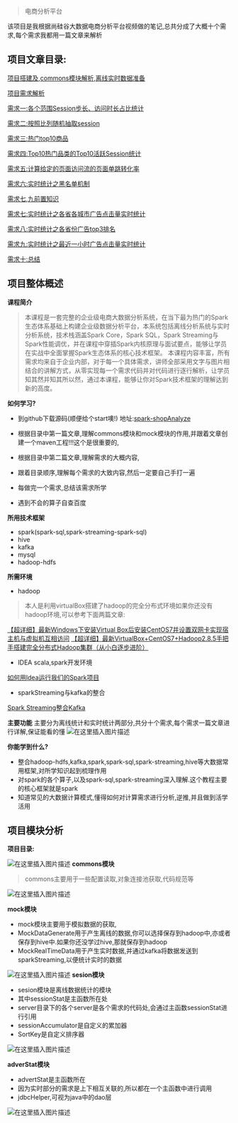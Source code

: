 >电商分析平台

该项目是我根据尚硅谷大数据电商分析平台视频做的笔记,总共分成了大概十个需求,每个需求我都用一篇文章来解析


## 项目文章目录:
[项目搭建及,commons模块解析,离线实时数据准备](https://blog.csdn.net/zisuu/article/details/106361630)

[项目需求解析](https://blog.csdn.net/zisuu/article/details/106302167)



[需求一:各个范围Session步长、访问时长占比统计](https://blog.csdn.net/zisuu/article/details/106329092)


[需求二:按照比列随机抽取session](https://blog.csdn.net/zisuu/article/details/106333719)

[需求三:热门top10商品](https://blog.csdn.net/zisuu/article/details/106335694)

[需求四:Top10热门品类的Top10活跃Session统计](https://blog.csdn.net/zisuu/article/details/106338047)

[需求五:计算给定的页面访问流的页面单跳转化率](https://blog.csdn.net/zisuu/article/details/106341485)

[需求六:实时统计之黑名单机制](https://blog.csdn.net/zisuu/article/details/106354769)


[需求七,九前置知识](https://blog.csdn.net/zisuu/article/details/106358260)

[需求七:实时统计之各省各城市广告点击量实时统计](https://blog.csdn.net/zisuu/article/details/106356262)

[需求八:实时统计之各省份广告top3排名](https://blog.csdn.net/zisuu/article/details/106357644)


[需求九:实时统计之最近一小时广告点击量实时统计](https://blog.csdn.net/zisuu/article/details/106359362)

[需求十:总结](https://blog.csdn.net/zisuu/article/details/106359657)


## 项目整体概述
**课程简介**
>本课程是一套完整的企业级电商大数据分析系统，在当下最为热门的Spark生态体系基础上构建企业级数据分析平台，本系统包括离线分析系统与实时分析系统，技术栈涵盖Spark Core，Spark SQL，Spark Streaming与Spark性能调优，并在课程中穿插Spark内核原理与面试要点，能够让学员在实战中全面掌握Spark生态体系的核心技术框架。
本课程内容丰富，所有需求均来自于企业内部，对于每一个具体需求，讲师全部采用文字与图片相结合的讲解方式，从零实现每一个需求代码并对代码进行逐行解析，让学员知其然并知其所以然，通过本课程，能够让你对Spark技术框架的理解达到新的高度。

**如何学习?**


- 到github下载源码(顺便给个start噢!)
地址:[spark-shopAnalyze](https://github.com/zisuu870/spark-shopAnalyze)

- 根据目录中第一篇文章,理解commons模块和mock模块的作用,并跟着文章创建一个maven工程!!!这个是很重要的,
- 根据目录中第二篇文章,理解需求的大概内容,
- 跟着目录顺序,理解每个需求的大致内容,然后一定要自己手打一遍
- 每做完一个需求,总结该需求所学
- 遇到不会的算子自查百度


 
**所用技术框架**
- spark(spark-sql,spark-streaming-spark-sql)
- hive
- kafka
- mysql
- hadoop-hdfs

**所需环境**

- hadoop
>本人是利用virtualBox搭建了hadoop的完全分布式环境如果你还没有hadoop环境,可以参考下面两篇文章:

[【超详细】最新Windows下安装Virtual Box后安装CentOS7并设置双网卡实现宿主机与虚拟机互相访问](https://blog.csdn.net/adamlinsfz/article/details/84108536)
 [【超详细】最新VirtualBox+CentOS7+Hadoop2.8.5手把手搭建完全分布式Hadoop集群（从小白逐步进阶）](https://blog.csdn.net/adamlinsfz/article/details/84333389)

- IDEA scala,spark开发环境

[如何用Idea运行我们的Spark项目](https://www.cnblogs.com/tjp40922/p/12177913.html)

- sparkStreaming与kafka的整合

[Spark Streaming整合Kafka](https://www.jianshu.com/p/ec3bf53dcf3f)





**主要功能**
主要分为离线统计和实时统计两部分,共分十个需求,每个需求一篇文章进行详解,保证能看的懂
![在这里插入图片描述](https://img-blog.csdnimg.cn/20200526170258516.png?x-oss-process=image/watermark,type_ZmFuZ3poZW5naGVpdGk,shadow_10,text_aHR0cHM6Ly9ibG9nLmNzZG4ubmV0L3ppc3V1,size_16,color_FFFFFF,t_70)

**你能学到什么?**

- 整合hadoop-hdfs,kafka,spark,spark-sql,spark-streaming,hive等大数据常用框架,对所学知识起到梳理作用
- 对spark的各个算子,以及spark-sql,spark-streaming深入理解.这个教程主要的核心框架就是spark
- 知道常见的大数据计算模式,懂得如何对计算需求进行分析,逆推,并且做到活学活用


## 项目模块分析

**项目目录:**


![在这里插入图片描述](https://img-blog.csdnimg.cn/20200526171831646.png?x-oss-process=image/watermark,type_ZmFuZ3poZW5naGVpdGk,shadow_10,text_aHR0cHM6Ly9ibG9nLmNzZG4ubmV0L3ppc3V1,size_16,color_FFFFFF,t_70)
**commons模块**

>commons主要用于一些配置读取,对象连接池获取,代码规范等

![在这里插入图片描述](https://img-blog.csdnimg.cn/20200526171935541.png?x-oss-process=image/watermark,type_ZmFuZ3poZW5naGVpdGk,shadow_10,text_aHR0cHM6Ly9ibG9nLmNzZG4ubmV0L3ppc3V1,size_16,color_FFFFFF,t_70)

**mock模块**
- mock模块主要用于模拟数据的获取,
- MockDataGenerate用于产生离线的数据,你可以选择保存到hadoop中,亦或者保存到hive中.如果你还没学过hive,那就保存到hadoop
- MockRealTimeData用于产生实时数据,并通过kafka将数据发送到sparkStreaming,以便统计实时的数据




![在这里插入图片描述](https://img-blog.csdnimg.cn/20200526172158317.png?x-oss-process=image/watermark,type_ZmFuZ3poZW5naGVpdGk,shadow_10,text_aHR0cHM6Ly9ibG9nLmNzZG4ubmV0L3ppc3V1,size_16,color_FFFFFF,t_70)
**sesion模块**

- sesion模块是离线数据统计的模块
- 其中sessionStat是主函数所在处
- server目录下的各个server是各个需求的代码处,会通过主函数sessionStat进行引用
- sessionAccumulator是自定义的累加器
- SortKey是自定义排序器


![在这里插入图片描述](https://img-blog.csdnimg.cn/20200526172431181.png?x-oss-process=image/watermark,type_ZmFuZ3poZW5naGVpdGk,shadow_10,text_aHR0cHM6Ly9ibG9nLmNzZG4ubmV0L3ppc3V1,size_16,color_FFFFFF,t_70)

**adverStat模块**

- advertStat是主函数所在
- 因为实时部分的需求是上下相互关联的,所以都在一个主函数中进行调用
- jdbcHelper,可视为java中的dao层

![在这里插入图片描述](https://img-blog.csdnimg.cn/20200526172729749.png?x-oss-process=image/watermark,type_ZmFuZ3poZW5naGVpdGk,shadow_10,text_aHR0cHM6Ly9ibG9nLmNzZG4ubmV0L3ppc3V1,size_16,color_FFFFFF,t_70)

